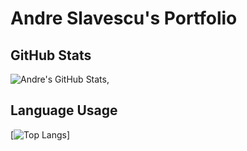 # Andre Slavescu's Portfolio

## GitHub Stats
![Andre's GitHub Stats](https://github-readme-stats.vercel.app/api?username=AndreSlavescu&show_icons=true&theme=radical),


## Language Usage
[![Top Langs](https://github-readme-stats.vercel.app/api/top-langs/?username=AndreSlavescu&show_icons=true&theme=radical)]

